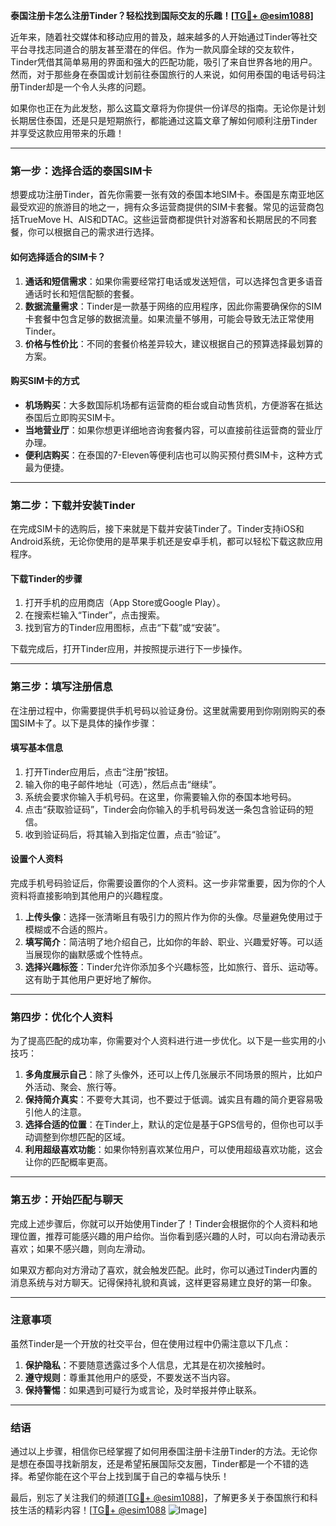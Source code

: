 **泰国注册卡怎么注册Tinder？轻松找到国际交友的乐趣！[[TG💪+ @esim1088](https://t.me/s/esim1088)]**

近年来，随着社交媒体和移动应用的普及，越来越多的人开始通过Tinder等社交平台寻找志同道合的朋友甚至潜在的伴侣。作为一款风靡全球的交友软件，Tinder凭借其简单易用的界面和强大的匹配功能，吸引了来自世界各地的用户。然而，对于那些身在泰国或计划前往泰国旅行的人来说，如何用泰国的电话号码注册Tinder却是一个令人头疼的问题。

如果你也正在为此发愁，那么这篇文章将为你提供一份详尽的指南。无论你是计划长期居住泰国，还是只是短期旅行，都能通过这篇文章了解如何顺利注册Tinder并享受这款应用带来的乐趣！

---

### **第一步：选择合适的泰国SIM卡**

想要成功注册Tinder，首先你需要一张有效的泰国本地SIM卡。泰国是东南亚地区最受欢迎的旅游目的地之一，拥有众多运营商提供的SIM卡套餐。常见的运营商包括TrueMove H、AIS和DTAC。这些运营商都提供针对游客和长期居民的不同套餐，你可以根据自己的需求进行选择。

#### **如何选择适合的SIM卡？**
1. **通话和短信需求**：如果你需要经常打电话或发送短信，可以选择包含更多语音通话时长和短信配额的套餐。
2. **数据流量需求**：Tinder是一款基于网络的应用程序，因此你需要确保你的SIM卡套餐中包含足够的数据流量。如果流量不够用，可能会导致无法正常使用Tinder。
3. **价格与性价比**：不同的套餐价格差异较大，建议根据自己的预算选择最划算的方案。

#### **购买SIM卡的方式**
- **机场购买**：大多数国际机场都有运营商的柜台或自动售货机，方便游客在抵达泰国后立即购买SIM卡。
- **当地营业厅**：如果你想更详细地咨询套餐内容，可以直接前往运营商的营业厅办理。
- **便利店购买**：在泰国的7-Eleven等便利店也可以购买预付费SIM卡，这种方式最为便捷。

---

### **第二步：下载并安装Tinder**

在完成SIM卡的选购后，接下来就是下载并安装Tinder了。Tinder支持iOS和Android系统，无论你使用的是苹果手机还是安卓手机，都可以轻松下载这款应用程序。

#### **下载Tinder的步骤**
1. 打开手机的应用商店（App Store或Google Play）。
2. 在搜索栏输入“Tinder”，点击搜索。
3. 找到官方的Tinder应用图标，点击“下载”或“安装”。

下载完成后，打开Tinder应用，并按照提示进行下一步操作。

---

### **第三步：填写注册信息**

在注册过程中，你需要提供手机号码以验证身份。这里就需要用到你刚刚购买的泰国SIM卡了。以下是具体的操作步骤：

#### **填写基本信息**
1. 打开Tinder应用后，点击“注册”按钮。
2. 输入你的电子邮件地址（可选），然后点击“继续”。
3. 系统会要求你输入手机号码。在这里，你需要输入你的泰国本地号码。
4. 点击“获取验证码”，Tinder会向你输入的手机号码发送一条包含验证码的短信。
5. 收到验证码后，将其输入到指定位置，点击“验证”。

#### **设置个人资料**
完成手机号码验证后，你需要设置你的个人资料。这一步非常重要，因为你的个人资料将直接影响到其他用户的兴趣程度。

1. **上传头像**：选择一张清晰且有吸引力的照片作为你的头像。尽量避免使用过于模糊或不合适的照片。
2. **填写简介**：简洁明了地介绍自己，比如你的年龄、职业、兴趣爱好等。可以适当展现你的幽默感或个性特点。
3. **选择兴趣标签**：Tinder允许你添加多个兴趣标签，比如旅行、音乐、运动等。这有助于其他用户更好地了解你。

---

### **第四步：优化个人资料**

为了提高匹配的成功率，你需要对个人资料进行进一步优化。以下是一些实用的小技巧：

1. **多角度展示自己**：除了头像外，还可以上传几张展示不同场景的照片，比如户外活动、聚会、旅行等。
2. **保持简介真实**：不要夸大其词，也不要过于低调。诚实且有趣的简介更容易吸引他人的注意。
3. **选择合适的位置**：在Tinder上，默认的定位是基于GPS信号的，但你也可以手动调整到你想匹配的区域。
4. **利用超级喜欢功能**：如果你特别喜欢某位用户，可以使用超级喜欢功能，这会让你的匹配概率更高。

---

### **第五步：开始匹配与聊天**

完成上述步骤后，你就可以开始使用Tinder了！Tinder会根据你的个人资料和地理位置，推荐可能感兴趣的用户给你。当你看到感兴趣的人时，可以向右滑动表示喜欢；如果不感兴趣，则向左滑动。

如果双方都向对方滑动了喜欢，就会触发匹配。此时，你可以通过Tinder内置的消息系统与对方聊天。记得保持礼貌和真诚，这样更容易建立良好的第一印象。

---

### **注意事项**

虽然Tinder是一个开放的社交平台，但在使用过程中仍需注意以下几点：

1. **保护隐私**：不要随意透露过多个人信息，尤其是在初次接触时。
2. **遵守规则**：尊重其他用户的感受，不要发送不当内容。
3. **保持警惕**：如果遇到可疑行为或言论，及时举报并停止联系。

---

### **结语**

通过以上步骤，相信你已经掌握了如何用泰国注册卡注册Tinder的方法。无论你是想在泰国寻找新朋友，还是希望拓展国际交友圈，Tinder都是一个不错的选择。希望你能在这个平台上找到属于自己的幸福与快乐！

最后，别忘了关注我们的频道[[TG💪+ @esim1088](https://t.me/s/esim1088)]，了解更多关于泰国旅行和科技生活的精彩内容！[[TG💪+ @esim1088](https://t.me/s/esim1088) ![Image](https://i.postimg.cc/4NQfJmqS/Snipaste-2025-05-13-00-14-12.png)]